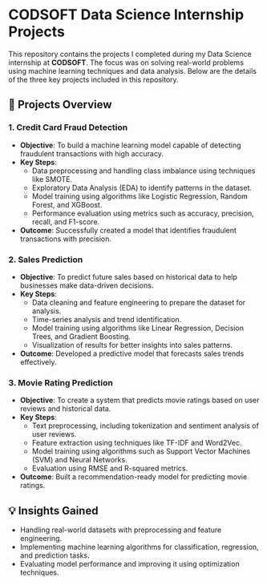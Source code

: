 # CODSOFT Data Science Internship Projects  

This repository contains the projects I completed during my Data Science internship at **CODSOFT**. The focus was on solving real-world problems using machine learning techniques and data analysis. Below are the details of the three key projects included in this repository.  

## 📝 Projects Overview  

### 1. Credit Card Fraud Detection  
- **Objective**: To build a machine learning model capable of detecting fraudulent transactions with high accuracy.  
- **Key Steps**:  
  - Data preprocessing and handling class imbalance using techniques like SMOTE.  
  - Exploratory Data Analysis (EDA) to identify patterns in the dataset.  
  - Model training using algorithms like Logistic Regression, Random Forest, and XGBoost.  
  - Performance evaluation using metrics such as accuracy, precision, recall, and F1-score.  
- **Outcome**: Successfully created a model that identifies fraudulent transactions with precision.  

### 2. Sales Prediction  
- **Objective**: To predict future sales based on historical data to help businesses make data-driven decisions.  
- **Key Steps**:  
  - Data cleaning and feature engineering to prepare the dataset for analysis.  
  - Time-series analysis and trend identification.  
  - Model training using algorithms like Linear Regression, Decision Trees, and Gradient Boosting.  
  - Visualization of results for better insights into sales patterns.  
- **Outcome**: Developed a predictive model that forecasts sales trends effectively.  

### 3. Movie Rating Prediction  
- **Objective**: To create a system that predicts movie ratings based on user reviews and historical data.  
- **Key Steps**:  
  - Text preprocessing, including tokenization and sentiment analysis of user reviews.  
  - Feature extraction using techniques like TF-IDF and Word2Vec.  
  - Model training using algorithms such as Support Vector Machines (SVM) and Neural Networks.  
  - Evaluation using RMSE and R-squared metrics.  
- **Outcome**: Built a recommendation-ready model for predicting movie ratings.  

## 💡 Insights Gained  
- Handling real-world datasets with preprocessing and feature engineering.  
- Implementing machine learning algorithms for classification, regression, and prediction tasks.  
- Evaluating model performance and improving it using optimization techniques.  
